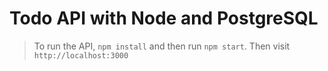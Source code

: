 # Todo API with Node and PostgreSQL

> To run the API, `npm install` and then run `npm start`. Then visit `http://localhost:3000`